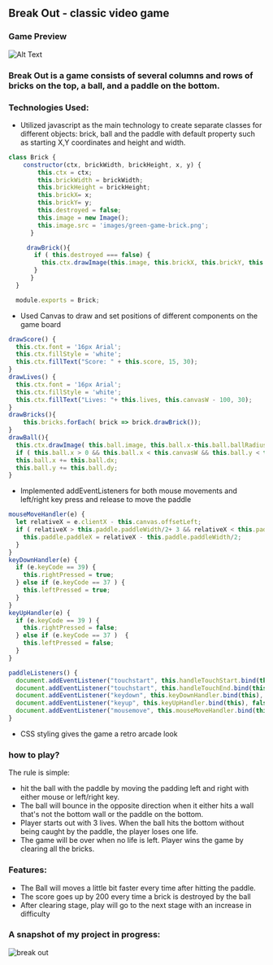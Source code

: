 ## Break Out - classic video game
### Game Preview
![Alt Text](https://media.giphy.com/media/4NrBSWb5x4qTAYtHX1/giphy.gif)
### Break Out is a game consists of several columns and rows of bricks on the top, a ball, and a paddle on the bottom.

### Technologies Used:
*   Utilized javascript as the main technology to create separate classes for different objects: brick, ball and the paddle with default property such as starting X,Y coordinates and height and width.

```javascript
class Brick {
    constructor(ctx, brickWidth, brickHeight, x, y) {
        this.ctx = ctx;
        this.brickWidth = brickWidth;
        this.brickHeight = brickHeight;
        this.brickX= x;
        this.brickY= y;
        this.destroyed = false;
        this.image = new Image();
        this.image.src = 'images/green-game-brick.png';
      }

     drawBrick(){
       if ( this.destroyed === false) {
         this.ctx.drawImage(this.image, this.brickX, this.brickY, this.brickWidth, this.brickHeight);
       }
      }
  }

  module.exports = Brick;
  ```
*   Used Canvas to draw and set positions of different components on the game board

```javascript
drawScore() {
  this.ctx.font = '16px Arial';
  this.ctx.fillStyle = 'white';
  this.ctx.fillText("Score: " + this.score, 15, 30);
}
drawLives() {
  this.ctx.font = '16px Arial';
  this.ctx.fillStyle = 'white';
  this.ctx.fillText("Lives: "+ this.lives, this.canvasW - 100, 30);
}
drawBricks(){
    this.bricks.forEach( brick => brick.drawBrick());
}
drawBall(){
  this.ctx.drawImage( this.ball.image, this.ball.x-this.ball.ballRadius, this.ball.y+5, this.ball.ballWidth, this.ball.ballHeight);
  if ( this.ball.x > 0 && this.ball.x < this.canvasW && this.ball.y < this.canvasH)
  this.ball.x += this.ball.dx;
  this.ball.y += this.ball.dy;
}
```
* Implemented addEventListeners for both mouse movements and left/right key press and release to move the paddle

```javascript
mouseMoveHandler(e) {
  let relativeX = e.clientX - this.canvas.offsetLeft;
  if ( relativeX > this.paddle.paddleWidth/2+ 3 && relativeX < this.paddle.canvasW - this.paddle.paddleWidth/2 - 3 ) {
    this.paddle.paddleX = relativeX - this.paddle.paddleWidth/2;
  }
}
keyDownHandler(e) {
  if (e.keyCode == 39) {
    this.rightPressed = true;
  } else if (e.keyCode == 37 ) {
    this.leftPressed = true;
  }
}
keyUpHandler(e) {
  if (e.keyCode == 39 ) {
    this.rightPressed = false;
  } else if (e.keyCode == 37 )  {
    this.leftPressed = false;
  }
}

paddleListeners() {
  document.addEventListener("touchstart", this.handleTouchStart.bind(this), false);
  document.addEventListener("touchstart", this.handleTouchEnd.bind(this), false);
  document.addEventListener("keydown", this.keyDownHandler.bind(this), false);
  document.addEventListener("keyup", this.keyUpHandler.bind(this), false);
  document.addEventListener("mousemove", this.mouseMoveHandler.bind(this), false);
}
```
* CSS styling gives the game a retro arcade look



### how to play?
The rule is simple:
* hit the ball with the paddle by moving the padding left and right with either mouse or left/right key.
* The ball will bounce in the opposite direction when it either hits a wall that's not the bottom wall or the paddle on the bottom.
* Player starts out with 3 lives. When the ball hits the bottom without being caught by the paddle, the player loses one life.
* The game will be over when no life is left. Player wins the game by clearing all the bricks.
### Features:
* The Ball will moves a little bit faster every time after hitting the paddle.
* The score goes up by 200 every time a brick is destroyed by the ball
* After clearing stage, play will go to the next stage with an increase in difficulty

### A snapshot of my project in progress:
![break out](https://scontent-sjc3-1.xx.fbcdn.net/v/t1.0-9/40002116_1797590337002839_6875587306196041728_n.jpg?_nc_cat=0&oh=e7708f8bb7c4d7c073b537b968c2225b&oe=5BEDB361)
